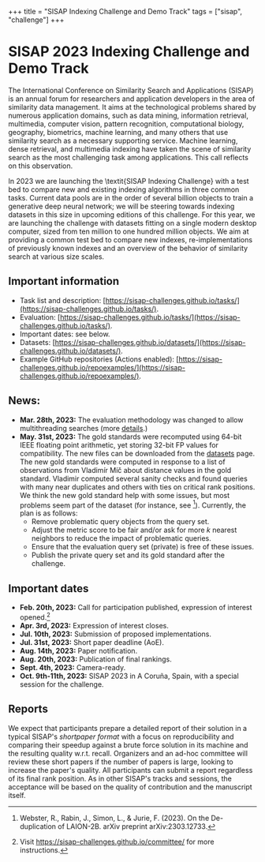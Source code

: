 +++
title = "SISAP Indexing Challenge and Demo Track"
tags = ["sisap", "challenge"]
+++
# SISAP 2023 Indexing Challenge and Demo Track 

The International Conference on Similarity Search and Applications (SISAP) is an annual forum for researchers and application developers in the area of similarity data management. It aims at the technological problems shared by numerous application domains, such as data mining, information retrieval, multimedia, computer vision, pattern recognition, computational biology, geography, biometrics, machine learning, and many others that use similarity search as a necessary supporting service. Machine learning, dense retrieval, and multimedia indexing have taken the scene of similarity search as the most challenging task among applications. This call reflects on this observation.

In 2023 we are launching the \textit{SISAP Indexing Challenge} with a test bed to compare new and existing indexing algorithms in three common tasks. Current data pools are in the order of several billion objects to train a generative deep neural network; we will be steering towards indexing datasets in this size in upcoming editions of this challenge. For this year, we are launching the challenge with datasets fitting on a single modern desktop computer, sized from ten million to one hundred million objects. We aim at providing a common test bed to compare new indexes, re-implementations of previously known indexes and an overview of the behavior of similarity search at various size scales.

## Important information
- Task list and description: [https://sisap-challenges.github.io/tasks/](https://sisap-challenges.github.io/tasks/).
- Evaluation: [https://sisap-challenges.github.io/tasks/](https://sisap-challenges.github.io/tasks/).
- Important dates: see below.
- Datasets:  [https://sisap-challenges.github.io/datasets/](https://sisap-challenges.github.io/datasets/).
- Example GitHub repositories (Actions enabled):  [https://sisap-challenges.github.io/repoexamples/](https://sisap-challenges.github.io/repoexamples/).


## News:
- **Mar. 28th, 2023:** The evaluation methodology was changed to allow multithreading searches (more [details](https://sisap-challenges.github.io/evaluationmethodology/).)
- **May. 31st, 2023:** The gold standards were recomputed using 64-bit IEEE floating point arithmetic, yet storing 32-bit FP values for compatibility. The new files can be downloaded from the [datasets](https://sisap-challenges.github.io/datasets/) page. The new gold standards were computed in response to a list of observations from Vladimír Míč about distance values in the gold standard. Vladimir computed several sanity checks and found queries with many near duplicates and others with ties on critical rank positions. We think the new gold standard help with some issues, but most problems seem part of the dataset (for instance, see [^1]). Currently, the plan is as follows:
  - Remove problematic query objects from the query set.
  - Adjust the metric score to be fair and/or ask for more $k$ nearest neighbors to reduce the impact of problematic queries.
  - Ensure that the evaluation query set (private) is free of these issues.
  - Publish the private query set and its gold standard after the challenge.

[^1]: Webster, R., Rabin, J., Simon, L., & Jurie, F. (2023). On the De-duplication of LAION-2B. arXiv preprint arXiv:2303.12733.

## Important dates
- **Feb. 20th, 2023:** Call for participation published, expression of interest opened.[^2]
- **Apr. 3rd, 2023:** Expression of interest closes.
- **Jul. 10th, 2023:** Submission of proposed implementations.
- **Jul. 31st, 2023:** Short paper deadline (AoE).
- **Aug. 14th, 2023:** Paper notification. 
- **Aug. 20th, 2023:** Publication of final rankings. 
- **Sept. 4th, 2023:** Camera-ready.
- **Oct. 9th-11th, 2023:** SISAP 2023 in A Coruña, Spain, with a special session for the challenge.

[^2]: Visit <https://sisap-challenges.github.io/committee/> for more instructions.

## Reports
We expect that participants prepare a detailed report of their solution in a typical SISAP's _shortpaper format_ with a focus on reproducibility and comparing their speedup against a brute force solution in its machine and the resulting quality w.r.t. recall.
Organizers and an ad-hoc committee will review these short papers if the number of papers is large, looking to increase the paper's quality. All participants can submit a report regardless of its final rank position. As in other SISAP's tracks and sessions, the acceptance will be based on the quality of contribution and the manuscript itself.
